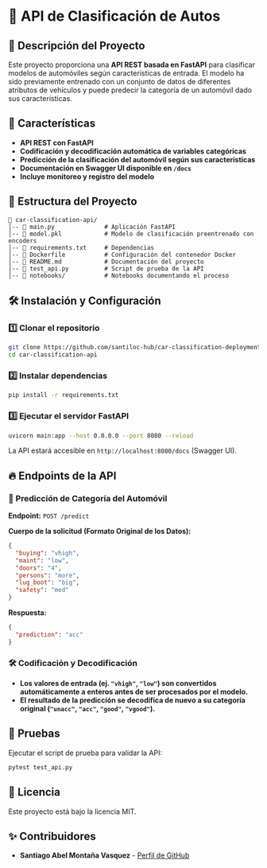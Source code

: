 # 🚗 API de Clasificación de Autos

## 📌 Descripción del Proyecto
Este proyecto proporciona una **API REST basada en FastAPI** para clasificar modelos de automóviles según características de entrada. El modelo ha sido previamente entrenado con un conjunto de datos de diferentes atributos de vehículos y puede predecir la categoría de un automóvil dado sus características.

## 🚀 Características
- **API REST con FastAPI**
- **Codificación y decodificación automática de variables categóricas**
- **Predicción de la clasificación del automóvil según sus características**
- **Documentación en Swagger UI disponible en `/docs`**
- **Incluye monitoreo y registro del modelo**

## 📂 Estructura del Proyecto
```
📁 car-classification-api/
│-- 📄 main.py              # Aplicación FastAPI
│-- 📄 model.pkl            # Modelo de clasificación preentrenado con encoders
│-- 📄 requirements.txt     # Dependencias
│-- 📄 Dockerfile           # Configuración del contenedor Docker
│-- 📄 README.md            # Documentación del proyecto
│-- 📄 test_api.py          # Script de prueba de la API
│-- 📁 notebooks/           # Notebooks documentando el proceso
```

## 🛠️ Instalación y Configuración
### 1️⃣ Clonar el repositorio
```bash
git clone https://github.com/santiloc-hub/car-classification-deployment.git
cd car-classification-api
```

### 2️⃣ Instalar dependencias
```bash
pip install -r requirements.txt
```

### 3️⃣ Ejecutar el servidor FastAPI
```bash
uvicorn main:app --host 0.0.0.0 --port 8080 --reload
```
La API estará accesible en `http://localhost:8080/docs` (Swagger UI).

## 🔥 Endpoints de la API
### 🚀 Predicción de Categoría del Automóvil
**Endpoint:** `POST /predict`

**Cuerpo de la solicitud (Formato Original de los Datos):**
```json
{
  "buying": "vhigh",
  "maint": "low",
  "doors": "4",
  "persons": "more",
  "lug_boot": "big",
  "safety": "med"
}
```

**Respuesta:**
```json
{
  "prediction": "acc"
}
```

### 🛠️ Codificación y Decodificación
- **Los valores de entrada (ej. `"vhigh"`, `"low"`) son convertidos automáticamente a enteros antes de ser procesados por el modelo.**
- **El resultado de la predicción se decodifica de nuevo a su categoría original (`"unacc"`, `"acc"`, `"good"`, `"vgood"`).**

## 🧪 Pruebas
Ejecutar el script de prueba para validar la API:
```bash
pytest test_api.py
```

## 📜 Licencia
Este proyecto está bajo la licencia MIT.

## ✨ Contribuidores
- **Santiago Abel Montaña Vasquez** - [Perfil de GitHub](https://github.com/santiloc-hub)

